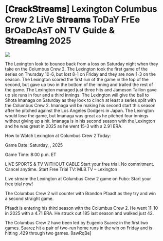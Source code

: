 #  [𝐂𝐫𝐚𝐜𝐤𝐒𝐭𝐫𝐞𝐚𝐦𝐬] Lexington Columbus Crew 2 LiVe 𝐒𝐭𝐫𝐞𝐚𝐦𝐬 ToDaY FrEe BrOaDcAsT oN TV Guide & 𝐒𝐭𝐫𝐞𝐚𝐦𝐢𝐧𝐠  2025  
  
  
[![](https://i.imgur.com/qSNzIqt.png)](https://movie.rssnews.media/gGUlbmH.php)  
  
The Lexington look to bounce back from a loss on Saturday night when they take on the Columbus Crew 2. The Lexington took the first game of the series on Thursday 10-6, but lost 8-1 on Friday and they are now 1-3 on the season. The Lexington scored the first run of the game in the top of the second, but gave up two in the bottom of the inning and trailed the rest of the game. The Lexington managed just three hits and Jameson Taillon gave up six runs in four and a third innings. The Lexington will give the ball to Shota Imanaga on Saturday as they look to clinch at least a series split with the Columbus Crew 2. Imanaga will be making his second start this season after he pitched against the Los Angeles Dodgers in Japan. The Lexington would lose the game, but Imanaga was great as he pitched four innings without giving up a hit. Imanaga is in his second season with the Lexington and he was great in 2025 as he went 15-3 with a 2.91 ERA.

How to Watch Lexington at Columbus Crew 2 Today:

Game Date: Saturday, , 2025

Game Time: 8:00 p.m. ET

LIVE SPORTS & TV WITHOUT CABLE
Start your free trial. No commitment. Cancel anytime.
Start Free Trial
TV: MLB.TV – Lexington

Live stream the Lexington at Columbus Crew 2 game on Fubo: Start your free trial now!

The Columbus Crew 2 will counter with Brandon Pfaadt as they try and win a second straight game.

Pfaadt is entering his third season with the Columbus Crew 2. He went 11-10 in 2025 with a 4.71 ERA. He struck out 185 last season and walked just 42.

The Columbus Crew 2 have been led by Eugenio Suarez in the first two games. Suarez hit a pair of two-run home runs in the win on Friday and is hitting .429 through two games. [IawRqBe]